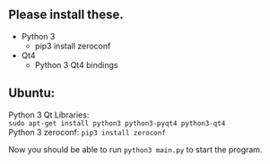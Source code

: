 
## Please install these.

 * Python 3
   * pip3 install zeroconf
 * Qt4
   * Python 3 Qt4 bindings

Ubuntu:
---
Python 3 Qt Libraries:  
`sudo apt-get install python3 python3-pyqt4 python3-qt4`  
Python 3 zeroconf:
`pip3 install zeroconf`

Now you should be able to run `python3 main.py` to start the program.

